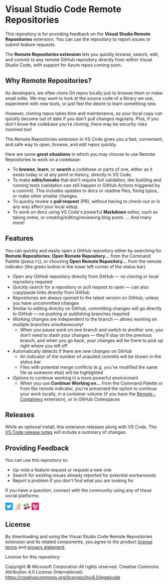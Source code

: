 # Visual Studio Code Remote Repositories

This repository is for providing feedback on the **Visual Studio Remote Repositories** extension. You can use the repository to report issues or submit feature requests.

The **Remote Repositories extension** lets you quickly browse, search, edit, and commit to any remote GitHub repository directly from within Visual Studio Code, with support for Azure repos coming soon.

## Why Remote Repositories?

As developers, we often clone Git repos locally just to browse them or make small edits. We may want to look at the source code of a library we use, experiment with new tools, or just feel the desire to learn something new. 

However, cloning repos takes time and maintenance, as your local copy can quickly become out of date if you don't pull changes regularly. Plus, if you don't know the codebase you're cloning, there may be security risks involved too!

The Remote Repositories extension in VS Code gives you a fast, convenient, and safe way to open, browse, and edit repos quickly.

Here are some **great situations** in which you may choose to use Remote Repositories to work on a codebase:

- To **browse**, **learn**, or **search** a codebase or parts of one, either as it exists today or at any point in history, directly in VS Code.
- To make **edits/tweaks** that don't require full validation, like building and running tests (validation can still happen in GitHub Actions triggered by a commit). This includes updates to docs or readme files, fixing typos, or make other smaller changes.
- To quickly review a **pull request** (PR), without having to check-out or in any way affect your local setup.
- To work on docs using VS Code's powerful **Markdown** editor, such as taking notes, or creating/editing/reviewing blog posts.
... And many more!

## Features

You can quickly and easily open a GitHub repository either by searching for **Remote Repositories: Open Remote Repository...** from the Command Palette (press `F1`), or choosing **Open Remote Repository...** from the remote indicator (the green button in the lower left corner of the status bar).

- Open any GitHub repository directly from GitHub — no cloning or local repository required
- Quickly search for a repository or pull request to open — can also copy/paste links directly from GitHub
- Repositories are always opened to the latest version on GitHub, unless you have uncommitted changes
- Similar to editing directly on GitHub, committing changes will go directly to GitHub — no pushing or publishing branches required
- Working changes are independent to the branch — allows working on multiple branches simultaneously!
     - When you pause work on one branch and switch to another one, you don’t need to stash your changes — they’ll stay on the previous branch, and when you go back, your changes will be there to pick up right where you left off
- Automatically detects if there are new changes on GitHub
     - An indicator of the number of unpulled commits will be shown in the status bar
     - Files with potential merge conflicts (e.g. you've modified the same file as someone else) will be highlighted
- Options to continue working in a more powerful environment
     - When you use **Continue Working on...** from the Command Palette or from the remote indicator, you're presented the option to continue your work locally, in a container volume (if you have the [Remote - Containers](https://marketplace.visualstudio.com/items?itemName=ms-vscode-remote.remote-containers) extension), or in GitHub Codespaces

## Releases

While an optional install, this extension releases along with VS Code. The [VS Code release notes](https://code.visualstudio.com/updates/) will include a summary of changes.

## Providing Feedback

You can use this repository to:

- Up-vote a feature request or request a new one
- Search for existing issues already reported for potential workarounds
- Report a problem if you don't find what you are looking for

If you have a question, connect with the community using any of these social platforms:

[![Twitter](docs/Twitter_Social_Icon_24x24.png)](https://twitter.com/code) [![Stack Overflow](docs/so-image-24x24.png)](https://stackoverflow.com/questions/tagged/vscode) [![VS Code Dev Community Slack](docs/Slack_Mark-24x24.png)](https://aka.ms/vscode-dev-community) [![VS CodeGitter](docs/gitter-icon-24x24.png)](https://gitter.im/Microsoft/vscode)

## License

By downloading and using the Visual Studio Code Remote Repositories extension and its related components, you agree to the product [license terms](https://marketplace.visualstudio.com/items/GitHub.remotehub/license) and [privacy statement](https://www.microsoft.com/en-us/privacystatement/EnterpriseDev/default.aspx).

License for this repository:

Copyright © Microsoft Corporation All rights reserved.
Creative Commons Attribution 4.0 License (International): https://creativecommons.org/licenses/by/4.0/legalcode
